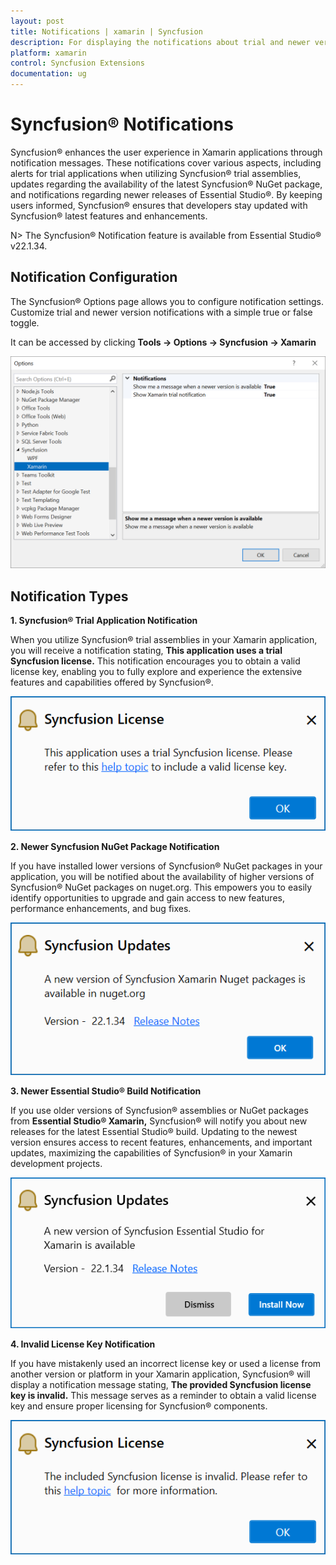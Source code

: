 ```yaml
---
layout: post
title: Notifications | xamarin | Syncfusion
description: For displaying the notifications about trial and newer version update information for Syncfusion applications.
platform: xamarin
control: Syncfusion Extensions
documentation: ug
---
```


# Syncfusion® Notifications

Syncfusion® enhances the user experience in Xamarin applications through notification messages. These notifications cover various aspects, including alerts for trial applications when utilizing Syncfusion® trial assemblies, updates regarding the availability of the latest Syncfusion® NuGet package, and notifications regarding newer releases of Essential Studio®. By keeping users informed, Syncfusion® ensures that developers stay updated with Syncfusion® latest features and enhancements.

N> The Syncfusion® Notification feature is available from Essential Studio® v22.1.34.

## Notification Configuration

The Syncfusion® Options page allows you to configure notification settings. Customize trial and newer version notifications with a simple true or false toggle.

It can be accessed by clicking **Tools -> Options -> Syncfusion -> Xamarin**

   ![Option Page](Notification_images/xamarin-optionPage.png)

## Notification Types

**1. Syncfusion® Trial Application Notification**

When you utilize Syncfusion® trial assemblies in your Xamarin application, you will receive a notification stating, **This application uses a trial Syncfusion license.** This notification encourages you to obtain a valid license key, enabling you to fully explore and experience the extensive features and capabilities offered by Syncfusion®.

   ![Trial Notification](Notification_images/xamarin-trial.png)

**2. Newer Syncfusion NuGet Package Notification**

If you have installed lower versions of Syncfusion® NuGet packages in your application, you will be notified about the availability of higher versions of Syncfusion® NuGet packages on nuget.org. This empowers you to easily identify opportunities to upgrade and gain access to new features, performance enhancements, and bug fixes.

   ![NuGet Notification](Notification_images/xamarin-nuget.png)

**3. Newer Essential Studio® Build Notification**

If you use older versions of Syncfusion® assemblies or NuGet packages from **Essential Studio® Xamarin,** Syncfusion® will notify you about new releases for the latest Essential Studio® build. Updating to the newest version ensures access to recent features, enhancements, and important updates, maximizing the capabilities of Syncfusion® in your Xamarin development projects.

   ![Build Notification](Notification_images/xamarin-build.png)

**4. Invalid License Key Notification**

If you have mistakenly used an incorrect license key or used a license from another version or platform in your Xamarin application, Syncfusion® will display a notification message stating, **The provided Syncfusion license key is invalid.** This message serves as a reminder to obtain a valid license key and ensure proper licensing for Syncfusion® components.

   ![Invalid Notification](Notification_images/xamarin-invalid.png)

  


